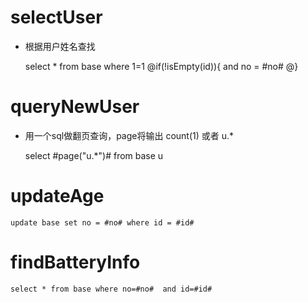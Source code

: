 selectUser
===

* 根据用户姓名查找

	select * from base where 1=1 
	@if(!isEmpty(id)){
	and no = #no#
	@}
	
queryNewUser
===

* 用一个sql做翻页查询，page将输出 count(1) 或者 u.*

	select #page("u.*")# from base u

updateAge
===

	update base set no = #no# where id = #id#


findBatteryInfo
===

	select * from base where no=#no#  and id=#id#

